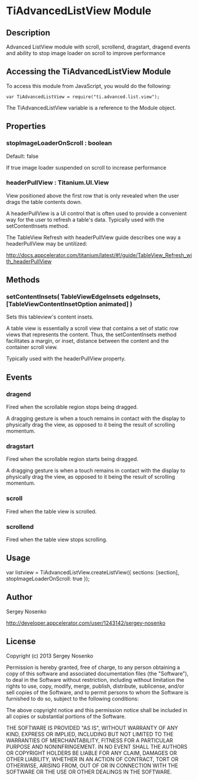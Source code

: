 # TiAdvancedListView Module

## Description

Advanced ListView module with scroll, scrollend, dragstart, dragend events and ability to stop image loader on scroll to improve performance

## Accessing the TiAdvancedListView Module

To access this module from JavaScript, you would do the following:

	var TiAdvancedListView = require("ti.advanced.list.view");

The TiAdvancedListView variable is a reference to the Module object.	

## Properties

### stopImageLoaderOnScroll : boolean

Default: false

If true image loader suspended on scroll to increase performance

### headerPullView : Titanium.UI.View

View positioned above the first row that is only revealed when the user drags the table contents down.

A headerPullView is a UI control that is often used to provide a convenient way for the user to refresh a table's data. Typically used with the setContentInsets method.

The TableView Refresh with headerPullView guide describes one way a headerPullView may be untilized:

http://docs.appcelerator.com/titanium/latest/#!/guide/TableView_Refresh_with_headerPullView

## Methods

### setContentInsets( TableViewEdgeInsets edgeInsets, [TableViewContentInsetOption animated] )

Sets this tableview's content insets.

A table view is essentially a scroll view that contains a set of static row views that represents the content. Thus, the setContentInsets method facilitates a margin, or inset, distance between the content and the container scroll view.

Typically used with the headerPullView property.

## Events

### dragend

Fired when the scrollable region stops being dragged.

A dragging gesture is when a touch remains in contact with the display to physically drag the view, as opposed to it being the result of scrolling momentum.

### dragstart

Fired when the scrollable region starts being dragged.

A dragging gesture is when a touch remains in contact with the display to physically drag the view, as opposed to it being the result of scrolling momentum.

### scroll

Fired when the table view is scrolled.

### scrollend

Fired when the table view stops scrolling.

## Usage

var listview = TiAdvancedListView.createListView({
	sections: [section],
	stopImageLoaderOnScroll: true
}); 

## Author

Sergey Nosenko

http://developer.appcelerator.com/user/1243142/sergey-nosenko

## License

Copyright (c) 2013 Sergey Nosenko

Permission is hereby granted, free of charge, to any person obtaining a copy
of this software and associated documentation files (the "Software"), to deal
in the Software without restriction, including without limitation the rights
to use, copy, modify, merge, publish, distribute, sublicense, and/or sell
copies of the Software, and to permit persons to whom the Software is
furnished to do so, subject to the following conditions:

The above copyright notice and this permission notice shall be included in
all copies or substantial portions of the Software.

THE SOFTWARE IS PROVIDED "AS IS", WITHOUT WARRANTY OF ANY KIND, EXPRESS OR
IMPLIED, INCLUDING BUT NOT LIMITED TO THE WARRANTIES OF MERCHANTABILITY,
FITNESS FOR A PARTICULAR PURPOSE AND NONINFRINGEMENT. IN NO EVENT SHALL THE
AUTHORS OR COPYRIGHT HOLDERS BE LIABLE FOR ANY CLAIM, DAMAGES OR OTHER
LIABILITY, WHETHER IN AN ACTION OF CONTRACT, TORT OR OTHERWISE, ARISING FROM,
OUT OF OR IN CONNECTION WITH THE SOFTWARE OR THE USE OR OTHER DEALINGS IN
THE SOFTWARE.
